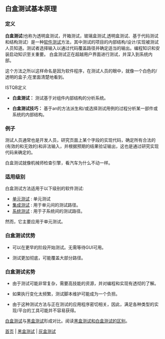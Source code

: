## 白盒测试基本原理

### 定义

**白盒测试**(也称为透明盒测试，开箱测试，玻璃盒测试,透明盒测试、基于代码测试和结构测试）是一种[软件测试](软件测试.md)方法，其中测试的项目的内部结构/设计/实现被测试人员知道。测试者选择输入以通过代码覆盖路径并确定适当的输出。编程知识和安装启动知识至关重要。 白盒测试正在超越用户界面进行测试，并深入到系统内部。

这个方法之所以这样命名是因为软件程序，在测试人员的眼中，就像一个白色的/透明的盒子;在里面清楚地看到。

ISTQB定义

- **白盒测试：** 测试基于对组件内部结构的分析系统。

- **白盒测试技巧：** 基于an的方法派生和/或选择测试用例的过程分析某一部件或系统的内部结构。

### 例子

测试人员通常也是开发人员，研究页面上某个字段的实现代码，确定所有合法的(有效的和无效的)和非法输入，并根据预期的结果验证输出，这也是通过研究实现代码来确定的。

白盒测试就像机械师检查引擎，看汽车为什么不动一样。

### 适用级别

白盒测试方法适用于以下级别的软件测试:

- [单元测试](单元测试.md) : 单元测试
- [集成测试](集成测试.md) : 用于单元间的测试路径。
- [系统测试](系统测试.md) : 用于子系统间的测试路径。

然而，它主要应用于单元测试。

### 白盒测试优势

- 可以在更早的阶段开始测试。无需等待GUI可用。

- 测试更加彻底，可能覆盖大部分路径。

### 白盒测试劣势

- 由于测试可能非常复杂，需要高技能的资源，并对编程和实现有透彻的了解。

- 如果执行变化太频繁，测试脚本维护可能成为一个负担。

- 由于这种测试方法与正在测试的应用程序密切相关，因此，满足各种类型的实现/平台的工具可能并不容易获得。

[白盒测试](白盒测试.md)与[黑盒测试](黑盒测试.md)形成对比。阅读[黑盒测试和白盒测试的区别](黑盒测试和白盒测试的区别.md)。


[首页](index.md)  |  [黑盒测试](黑盒测试.md)  |  [灰盒测试](灰盒测试.md) 
